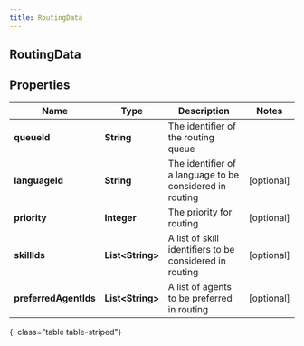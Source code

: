 ```yaml
---
title: RoutingData
---
```

## RoutingData


## Properties

| Name | Type | Description | Notes |
| ------------ | ------------- | ------------- | ------------- |
| **queueId** | **String** | The identifier of the routing queue |  |
| **languageId** | **String** | The identifier of a language to be considered in routing |  [optional] |
| **priority** | **Integer** | The priority for routing |  [optional] |
| **skillIds** | **List&lt;String&gt;** | A list of skill identifiers to be considered in routing |  [optional] |
| **preferredAgentIds** | **List&lt;String&gt;** | A list of agents to be preferred in routing |  [optional] |
{: class="table table-striped"}



